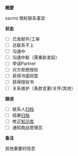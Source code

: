 **概要**

sscms 商标联系事宜

**状态**

- [ ] 已发邮件/工单
- [ ] 总联系不上
- [ ] 沟通中
- [ ] 沟通中断（需重新发起）
- [ ] 申请Partner
- [ ] 对方拒绝授权
- [ ] 获得书面同意
- [ ] 获得授权书
- [ ] 关系维护（条款变更/关怀/其他）

**跟进**

- [ ] 联系人[归档](https://www.hubspot.com/)
- [ ] 结果[归档](https://github.com/websoft9op/vendor/tree/main/list)
- [ ] 修正[知识库](https://websoft9.yuque.com/inc/legal/hl14s6)
- [ ] 通知商品管理员

**备注**

其他重要的信息